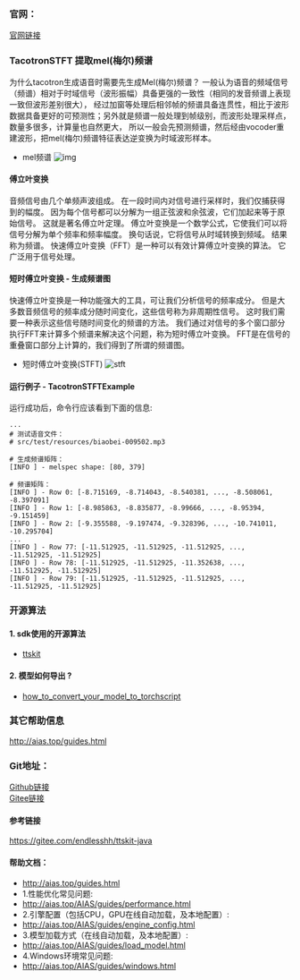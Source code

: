 ### 官网：
[官网链接](http://www.aias.top/)


### TacotronSTFT 提取mel(梅尔)频谱
为什么tacotron生成语音时需要先生成Mel(梅尔)频谱？
一般认为语音的频域信号（频谱）相对于时域信号（波形振幅）具备更强的一致性（相同的发音频谱上表现一致但波形差别很大），
经过加窗等处理后相邻帧的频谱具备连贯性，相比于波形数据具备更好的可预测性；另外就是频谱一般处理到帧级别，而波形处理采样点，数量多很多，计算量也自然更大，
所以一般会先预测频谱，然后经由vocoder重建波形，把mel(梅尔)频谱特征表达逆变换为时域波形样本。

- mel频谱
![img](https://aias-home.oss-cn-beijing.aliyuncs.com/AIAS/voice_sdks/mel_spec.jpeg)

#### 傅立叶变换
音频信号由几个单频声波组成。 在一段时间内对信号进行采样时，我们仅捕获得到的幅度。 
因为每个信号都可以分解为一组正弦波和余弦波，它们加起来等于原始信号。 这就是著名傅立叶定理。
傅立叶变换是一个数学公式，它使我们可以将信号分解为单个频率和频率幅度。 换句话说，它将信号从时域转换到频域。 结果称为频谱。
快速傅立叶变换（FFT）是一种可以有效计算傅立叶变换的算法。 它广泛用于信号处理。

#### 短时傅立叶变换 - 生成频谱图
快速傅立叶变换是一种功能强大的工具，可让我们分析信号的频率成分。
但是大多数音频信号的频率成分随时间变化，这些信号称为非周期性信号。 
这时我们需要一种表示这些信号随时间变化的频谱的方法。 
我们通过对信号的多个窗口部分执行FFT来计算多个频谱来解决这个问题，称为短时傅立叶变换。 
FFT是在信号的重叠窗口部分上计算的，我们得到了所谓的频谱图。 
- 短时傅立叶变换(STFT)
![stft](https://aias-home.oss-cn-beijing.aliyuncs.com/AIAS/voice_sdks/fft.jpeg)

#### 运行例子 - TacotronSTFTExample
运行成功后，命令行应该看到下面的信息:
```text
...
# 测试语音文件：
# src/test/resources/biaobei-009502.mp3

# 生成频谱矩阵：
[INFO ] - melspec shape: [80, 379]

# 频谱矩阵：
[INFO ] - Row 0: [-8.715169, -8.714043, -8.540381, ..., -8.508061, -8.397091]
[INFO ] - Row 1: [-8.985863, -8.835877, -8.99666, ..., -8.95394, -9.151459]
[INFO ] - Row 2: [-9.355588, -9.197474, -9.328396, ..., -10.741011, -10.295704]
...
[INFO ] - Row 77: [-11.512925, -11.512925, -11.512925, ..., -11.512925, -11.512925]
[INFO ] - Row 78: [-11.512925, -11.512925, -11.352638, ..., -11.512925, -11.512925]
[INFO ] - Row 79: [-11.512925, -11.512925, -11.512925, ..., -11.512925, -11.512925]

```

### 开源算法
#### 1. sdk使用的开源算法
- [ttskit](https://gitee.com/kuangdd/ttskit)


#### 2. 模型如何导出 ?
- [how_to_convert_your_model_to_torchscript](http://docs.djl.ai/docs/pytorch/how_to_convert_your_model_to_torchscript.html)

### 其它帮助信息
http://aias.top/guides.html

### Git地址：   
[Github链接](https://github.com/mymagicpower/AIAS)    
[Gitee链接](https://gitee.com/mymagicpower/AIAS)   


#### 参考链接
https://gitee.com/endlesshh/ttskit-java



#### 帮助文档：
- http://aias.top/guides.html
- 1.性能优化常见问题:
- http://aias.top/AIAS/guides/performance.html
- 2.引擎配置（包括CPU，GPU在线自动加载，及本地配置）:
- http://aias.top/AIAS/guides/engine_config.html
- 3.模型加载方式（在线自动加载，及本地配置）:
- http://aias.top/AIAS/guides/load_model.html
- 4.Windows环境常见问题:
- http://aias.top/AIAS/guides/windows.html